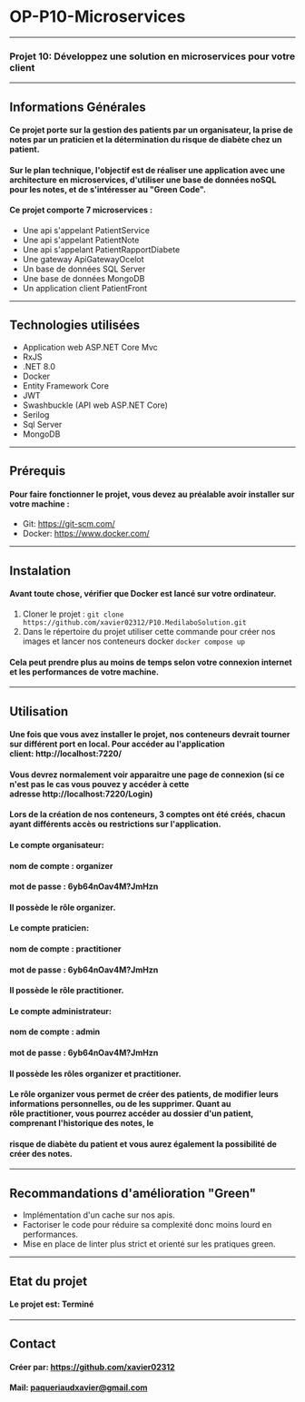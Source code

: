 # OP-P10-Microservices
---

### Projet 10: Développez une solution en microservices pour votre client
---

## Informations Générales

#### Ce projet porte sur la gestion des patients par un organisateur, la prise de notes par un praticien et la détermination du risque de diabète chez un patient.

#### Sur le plan technique, l'objectif est de réaliser une application avec une architecture en microservices, d'utiliser une base de données noSQL pour les notes, et de s'intéresser au "Green Code".

#### Ce projet comporte 7 microservices :
  - Une api s'appelant PatientService
  - Une api s'appelant PatientNote
  - Une api s'appelant PatientRapportDiabete
  - Une gateway ApiGatewayOcelot
  - Un base de données SQL Server
  - Une base de données MongoDB
  - Un application client PatientFront

---
## Technologies utilisées
  
  - Application web ASP.NET Core Mvc
  - RxJS
  - .NET 8.0
  - Docker
  - Entity Framework Core
  - JWT
  - Swashbuckle (API web ASP.NET Core)
  - Serilog
  - Sql Server
  - MongoDB

---
## Prérequis    

#### Pour faire fonctionner le projet, vous devez au préalable avoir installer sur votre machine :

  - Git: https://git-scm.com/
  - Docker: https://www.docker.com/

---
## Instalation

#### Avant toute chose, vérifier que Docker est lancé sur votre ordinateur.

  1. Cloner le projet :
  `git clone https://github.com/xavier02312/P10.MedilaboSolution.git`
  2. Dans le répertoire du projet utiliser cette commande pour créer nos images et lancer nos conteneurs docker
  `docker compose up`
  

#### Cela peut prendre plus au moins de temps selon votre connexion internet et les performances de votre machine.

---
## Utilisation

#### Une fois que vous avez installer le projet, nos conteneurs devrait tourner sur différent port en local. Pour accéder au l'application client: http://localhost:7220/ 
#### Vous devrez normalement voir apparaitre une page de connexion (si ce n'est pas le cas vous pouvez y accéder à cette adresse http://localhost:7220/Login)
 
#### Lors de la création de nos conteneurs, 3 comptes ont été créés, chacun ayant différents accès ou restrictions sur l'application.

#### __Le compte organisateur__:
#### nom de compte : organizer
#### mot de passe : 6yb64nOav4M?JmHzn
#### Il possède le rôle organizer.

#### __Le compte praticien__:
#### nom de compte : practitioner
#### mot de passe : 6yb64nOav4M?JmHzn
#### Il possède le rôle practitioner.

#### __Le compte administrateur__:
#### nom de compte : admin
#### mot de passe : 6yb64nOav4M?JmHzn
#### Il possède les rôles organizer et practitioner.

#### Le rôle __organizer__ vous permet de créer des patients, de modifier leurs informations personnelles, ou de les supprimer. Quant au rôle __practitioner__, vous pourrez accéder au dossier d'un patient, comprenant l'historique des notes, le 
#### risque de diabète du patient et vous aurez également la possibilité de créer des notes.

---
## Recommandations d'amélioration "Green"

  - Implémentation d'un cache sur nos apis.
  - Factoriser le code pour réduire sa complexité donc moins lourd en performances.
  - Mise en place de linter plus strict et orienté sur les pratiques green.

---
## Etat du projet
#### Le projet est: __Terminé__ 

---
## Contact
#### Créer par: https://github.com/xavier02312
#### Mail: paqueriaudxavier@gmail.com
